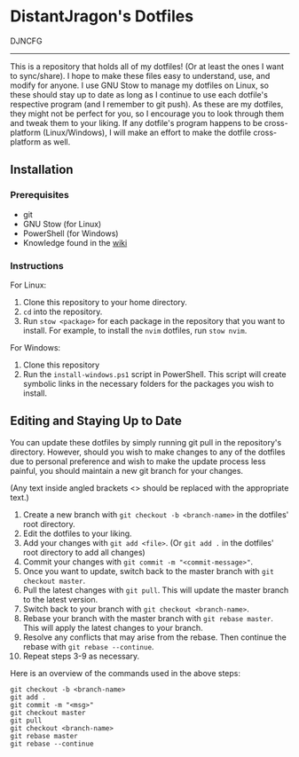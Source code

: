 # DistantJragon's Dotfiles

DJNCFG

---

This is a repository that holds all of my dotfiles! (Or at least the ones I want to sync/share). I hope to make these
files easy to understand, use, and modify for anyone. I use GNU Stow to manage my dotfiles on Linux, so these should
stay up to date as long as I continue to use each dotfile's respective program (and I remember to git push). As these
are my dotfiles, they might not be perfect for you, so I encourage you to look through them and tweak them to your
liking. If any dotfile's program happens to be cross-platform (Linux/Windows), I will make an effort to make the dotfile
cross-platform as well.

## Installation

### Prerequisites

- git
- GNU Stow (for Linux)
- PowerShell (for Windows)
- Knowledge found in the [wiki](https://www.github.com/DistantJragon/.dotfiles/wiki)

### Instructions

For Linux:

1. Clone this repository to your home directory.
2. `cd` into the repository.
3. Run `stow <package>` for each package in the repository that you want to install. For example, to install the
   `nvim` dotfiles, run `stow nvim`.

For Windows:

1. Clone this repository
2. Run the `install-windows.ps1` script in PowerShell. This script will create symbolic links in the necessary
   folders for the packages you wish to install.

## Editing and Staying Up to Date

You can update these dotfiles by simply running git pull in the repository's directory. However, should you wish to make
changes to any of the dotfiles due to personal preference and wish to make the update process less painful, you should
maintain a new git branch for your changes.  

(Any text inside angled brackets <> should be replaced with the appropriate text.)

1. Create a new branch with `git checkout -b <branch-name>` in the dotfiles' root directory.
2. Edit the dotfiles to your liking.
3. Add your changes with `git add <file>`. (Or `git add .` in the dotfiles' root directory to add all changes)
4. Commit your changes with `git commit -m "<commit-message>"`.
5. Once you want to update, switch back to the master branch with `git checkout master`.
6. Pull the latest changes with `git pull`. This will update the master branch to the latest version.
7. Switch back to your branch with `git checkout <branch-name>`.
8. Rebase your branch with the master branch with `git rebase master`. This will apply the latest changes to your
   branch.
9. Resolve any conflicts that may arise from the rebase. Then continue the rebase with `git rebase --continue`.
10. Repeat steps 3-9 as necessary.

Here is an overview of the commands used in the above steps:

    git checkout -b <branch-name>
    git add .
    git commit -m "<msg>"
    git checkout master
    git pull
    git checkout <branch-name>
    git rebase master
    git rebase --continue
